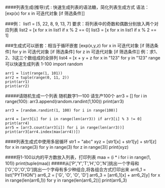 ####列表生成(推导)式 : 快速生成列表的语法糖，简化列表生成方式
    语法：
    [exp(x) for x in 可迭代对象 [if 筛选条件]]

###例：
    list1 = [5, 22, 8, 9, 13, 7]
    要求：将列表中的奇数和偶数分别放入两个对应列表
    list2 = [x for x in list1 if x % 2 == 0]
    list3 = [x for x in list1 if x % 2 == 1]

###生成式可以嵌套：相当于循环嵌套
    [exp(x,y,z) for x in 可迭代对象 [if 筛选条件] for y in 可迭代对象 [if 筛选条件] for z in 可迭代对象 [if 筛选条件]]
    例：求1、2、3这三个数组成的全排列
    list4 = [x + y + z for x in "123" for y in "123" 
    range可以快速生成列表
    1-100
    import random
    
    arr1 = list(range(1, 101))
    arr2 = tuple(range(0, 11, 2))
    print(arr1)
    print(arr2)

#####请随机生成一个列表  随机数字1—100 请生产100个
    arr3 = []
    for i in range(100):
        arr3.append(random.randint(1,100))
    print(arr3)
    
    arr3 = [random.randint(1, 100) for i in range(100)]
    
    arr4 = [arr3[i] for i in range(len(arr3)) if arr3[i] % 3 != 0]
    print(arr4)
    arr5 = [arr3.count(arr3[i]) for i in range(len(arr3))]
    print(arr3[arr4.index(max(arr4))])

####列表生成式中使用多层循环
    str1 = "abc"
    xyz = [str1[x] + str1[y] + str1[z] for x in range(3) for y in range(3) for z in range(3)]
    print(xyz)

####将1-100以内的平方数放入列表，打印列表
    maa = (i * i for i in range(1, 101))
    print(tuple(maa))
#####从['P','Y','T','H','O','N']挑出一个字母和['G','O','O','D']挑出一个字母有多少种组合,将各组合方式打印出来
    arr6_1 = list("PYTHON")
    arr6_2 = ['G', 'O', 'O', 'D']
    arr6_3 = [arr6_1[x] + arr6_2[y] for x in range(len(arr6_1)) for y in range(len(arr6_2))]
    print(arr6_3)
